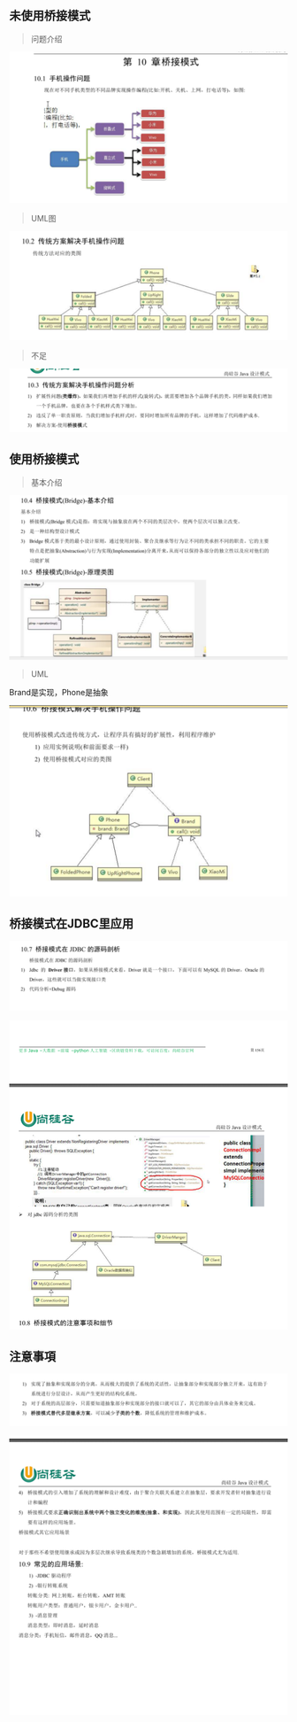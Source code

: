 ## 未使用桥接模式

> 问题介绍

![image-20220325220906999](image-20220325220906999.png)

> UML图

![image-20220325220937973](image-20220325220937973.png)

> 不足

![image-20220325221045464](image-20220325221045464.png)

## 使用桥接模式

> 基本介绍

![image-20220325222503669](image-20220325222503669.png)



> UML

Brand是实现，Phone是抽象

![image-20220325222606736](image-20220325222606736.png)



## 桥接模式在JDBC里应用

![image-20220325224305204](image-20220325224305204.png)

![image-20220325224245477](image-20220325224245477.png)



## 注意事項

![image-20220325224332048](image-20220325224332048.png)

![image-20220325224401770](image-20220325224401770.png)